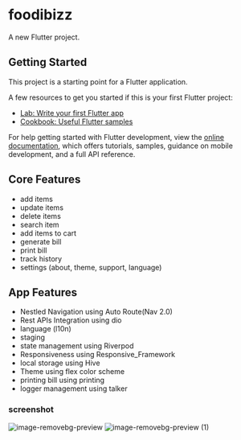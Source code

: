 # foodibizz

A new Flutter project.

## Getting Started

This project is a starting point for a Flutter application.

A few resources to get you started if this is your first Flutter project:

- [Lab: Write your first Flutter app](https://docs.flutter.dev/get-started/codelab)
- [Cookbook: Useful Flutter samples](https://docs.flutter.dev/cookbook)

For help getting started with Flutter development, view the
[online documentation](https://docs.flutter.dev/), which offers tutorials,
samples, guidance on mobile development, and a full API reference.

## Core Features

  - add items
  - update items
  - delete items
  - search item
  - add items to cart
  - generate bill
  - print bill
  - track history
  - settings (about, theme, support, language)

## App Features
  - Nestled Navigation using Auto Route(Nav 2.0)
  - Rest APIs Integration using dio
  - language (l10n)
  - staging
  - state management using Riverpod
  - Responsiveness using Responsive_Framework 
  - local storage using Hive
  - Theme using flex color scheme
  - printing bill using printing
  - logger management using talker
  
### screenshot

![image-removebg-preview](https://github.com/priyaranjan12345/foodibizz/assets/47207977/eff9d3c8-b3fe-470c-a381-ae314d02a5e3) ![image-removebg-preview (1)](https://github.com/priyaranjan12345/foodibizz/assets/47207977/274cb4c0-9ffa-456e-8244-8c716f8ff85e)

